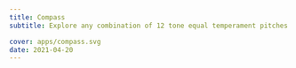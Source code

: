 ```yaml
---
title: Compass
subtitle: Explore any combination of 12 tone equal temperament pitches

cover: apps/compass.svg
date: 2021-04-20
---
```


<client-only>
  <chroma-compass />
</client-only>
